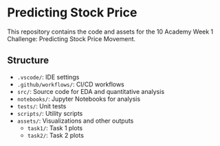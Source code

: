 # Predicting Stock Price
This repository contains the code and assets for the 10 Academy Week 1 Challenge: Predicting Stock Price Movement.

## Structure
- `.vscode/`: IDE settings
- `.github/workflows/`: CI/CD workflows
- `src/`: Source code for EDA and quantitative analysis
- `notebooks/`: Jupyter Notebooks for analysis
- `tests/`: Unit tests
- `scripts/`: Utility scripts
- `assets/`: Visualizations and other outputs
  - `task1/`: Task 1 plots
  - `task2/`: Task 2 plots

